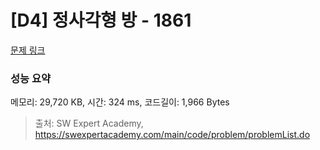 # [D4] 정사각형 방 - 1861 

[문제 링크](https://swexpertacademy.com/main/code/problem/problemDetail.do?contestProbId=AV5LtJYKDzsDFAXc) 

### 성능 요약

메모리: 29,720 KB, 시간: 324 ms, 코드길이: 1,966 Bytes



> 출처: SW Expert Academy, https://swexpertacademy.com/main/code/problem/problemList.do